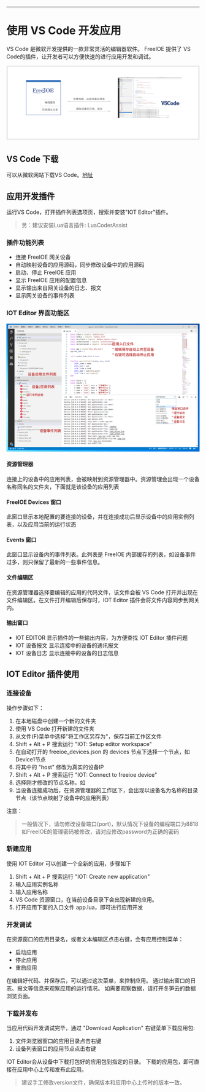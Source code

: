 
---

# 使用 VS Code 开发应用

VS Code 是微软开发提供的一款非常灵活的编辑器软件。 FreeIOE 提供了 VS Code的插件，让开发者可以方便快速的进行应用开发和调试。

![IOT Editor](assets/vscode_arch.png)

## VS Code 下载

可以从微软网站下载VS Code。[地址](https://code.visualstudio.com/)

## 应用开发插件

运行VS Code，打开插件列表选项页，搜索并安装"IOT Editor"插件。

> 另：建议安装Lua语言插件: LuaCoderAssist

### 插件功能列表

* 连接 FreeIOE 网关设备
* 自动映射设备的应用源码，同步修改设备中的应用源码
* 启动、停止 FreeIOE 应用
* 显示 FreeIOE 应用的配置信息
* 显示输出来自网关设备的日志、报文
* 显示网关设备的事件列表


### IOT Editor 界面功能区

![IOT Editor 功能区](assets/vscode_editor.png "插件功能区")

#### 资源管理器

连接上的设备中的应用列表，会被映射到资源管理器中。资源管理会出现一个设备名称同名的文件夹，下面就是该设备的应用列表

#### FreeIOE Devices 窗口

此窗口显示本地配置的要连接的设备，并在连接成功后显示设备中的应用实例列表，以及应用当前的运行状态

#### Events 窗口

此窗口显示设备内的事件列表。此列表是 FreeIOE 内部缓存的列表，如设备事件过多，则只保留了最新的一些事件信息。

#### 文件编辑区

在资源管理器选择要编辑的应用的代码文件，该文件会被 VS Code 打开并出现在文件编辑区。在文件打开编辑后保存时，IOT Editor 插件会将文件内容同步到网关内。

#### 输出窗口

* IOT EDITOR
  显示插件的一些输出内容，为方便查找 IOT Editor 插件问题
* IOT 设备报文
  显示连接中的设备的通讯报文
* IOT 设备日志
  显示连接中的设备的日志信息

## IOT Editor 插件使用

### 连接设备

操作步骤如下：

1. 在本地磁盘中创建一个新的文件夹
2. 使用 VS Code 打开新建的文件夹
3. 从文件(F)菜单中选择"将工作区另存为"，保存当前工作区文件
4. Shift + Alt + P 搜索运行 "IOT: Setup editor workspace"
5. 在自动打开的 freeioe_devices.json 的 devices 节点下选择一个节点，如Device1节点
6. 将其中的 "host" 修改为真实的设备IP
7. Shift + Alt + P 搜索运行 "IOT: Connect to freeioe device"
8. 选择刚才修改的节点名称，如
9. 当设备连接成功后，在资源管理器的工作区下，会出现以设备名为名称的目录节点（该节点映射了设备中的应用列表）

注意：

> 一般情况下，请勿修改设备端口(port)，默认情况下设备的编程端口为8818
> 如FreeIOE的管理密码被修改，请对应修改password为正确的密码

### 新建应用

使用 IOT Editor 可以创建一个全新的应用，步骤如下

1. Shift + Alt + P 搜索运行 "IOT: Create new application"
2. 输入应用实例名称
3. 输入应用名称
4. VS Code 资源窗口，在当前设备目录下会出现新建的应用。
5. 打开应用下面的入口文件 app.lua，即可进行应用开发

### 开发调试

在资源窗口的应用目录名，或者文本编辑区点击右键，会有应用控制菜单：

* 启动应用
* 停止应用
* 重启应用

在编辑好代码、并保存后，可以通过这次菜单，来控制应用。 通过输出窗口的日志、报文等信息来观察应用的运行情况。 如需要观察数据，请打开冬笋云的数据浏览页面。

### 下载并发布

当应用代码开发调试完毕，通过 "Download Application" 右键菜单下载应用包:

1. 文件浏览器窗口的应用目录点击右键
2. 设备列表窗口的应用节点点击右键

IOT Editor会从设备中下载打包好的应用包到指定的目录。 下载的应用包，即可直接在应用中心上传和发布此应用。

> 建议手工修改version文件，确保版本和应用中心上传时的版本一致。
